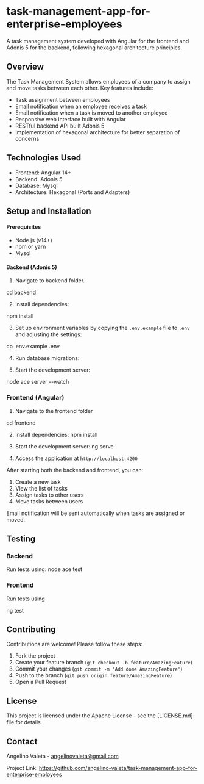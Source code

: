 # task-management-app-for-enterprise-employees
A task management system developed with Angular for the frontend and Adonis 5 for the 
backend, following hexagonal architecture principles.

## Overview

The Task Management System allows employees of a company to assign and move tasks between each other. Key features include:


- Task assignment between employees
- Email notification when an employee receives a task
- Email notification when a task is moved to another employee
- Responsive web interface built with Angular
- RESTful backend API built Adonis 5
- Implementation of hexagonal architecture for better separation of concerns


## Technologies Used

- Frontend: Angular 14+
- Backend: Adonis 5
- Database: Mysql
- Architecture: Hexagonal (Ports and Adapters)

## Setup and Installation

#### Prerequisites

- Node.js (v14+)
- npm or yarn
- Mysql

#### Backend (Adonis 5)

1. Navigate to backend folder.

cd backend

2. Install dependencies:

npm install

3. Set up environment variables by copying the `.env.example` file to `.env` and adjusting the settings:

cp .env.example .env

4. Run database migrations:

5. Start the development server:

node ace server --watch


### Frontend (Angular)

1. Navigate to the frontend folder

cd frontend

2. Install dependencies:
npm install

3. Start the development server:
ng serve

4. Access the application at `http://localhost:4200`

After starting both the backend and frontend, you can:

1. Create a new task
2. View the list of tasks
3. Assign tasks to other users
4. Move tasks between users

Email notification will be sent automatically when tasks are assigned or moved.

## Testing

### Backend

Run tests using:
node ace test

### Frontend
Run tests using

ng test



## Contributing

Contributions are welcome! Please follow these steps:

1. Fork the project
2. Create your feature branch (`git checkout -b feature/AmazingFeature`)
3. Commit your changes (`git commit -m 'Add dome AmazingFeature'`)
4. Push to the branch (`git push origin feature/AmazingFeature`)
5. Open a Pull Request

## License

This project is licensed under the Apache License - see the [LICENSE.md] file for details.

## Contact

Angelino Valeta - angelinovaleta@gmail.com

Project Link: https://github.com/angelino-valeta/task-management-app-for-enterprise-employees

